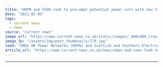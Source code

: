 ```yaml
---
title: "UKPN and SSEN look to pre-empt potential power cuts with new fault anticipation trial"
date: "2021-02-03"
tags: 
  - current news
  - news
source: "current news"
image_url: "https://www.current-news.co.uk/static/images/_400x400_crop_center-center/UK-Power-Networks’-senior-protection-engineer-John-Holmes-with-a-DFA-plus-device-commissioned-at-a-substation.-Credit-UKPN.jpg"
image_fp: "/assets/img/post_thumbnails/179.jpg"
lead: "DNOs UK Power Networks (UKPN) and Scottish and Southern Electricity Networks (SSEN) are trialing a 'futuristic' technology to prevent power cuts."
article_url: "https://www.current-news.co.uk/news/ukpn-and-ssen-look-to-pre-empt-potential-power-cuts-with-new-fault-anticipation-trial?utm_source=rss-feeds&utm_medium=rss&utm_campaign=rss"
---
```


---
